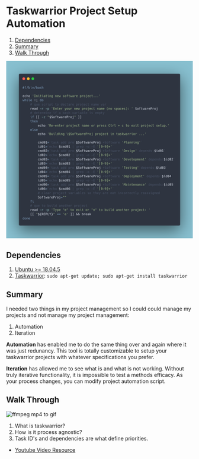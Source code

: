 # Taskwarrior Project Setup Automation

1. [Dependencies](#01)
2. [Summary](#02)
3. [Walk Through](#03)

![bashScript](https://github.com/alanoakes/taskwarrior-projectAutomation/raw/master/carbon.png)


## Dependencies <a name="01"></a>

1. [Ubuntu >= 18.04.5](https://ubuntu.com/)
2. [Taskwarrior](https://taskwarrior.org/download/): `sudo apt-get update; sudo apt-get install taskwarrior`

## Summary

I needed two things in my project management so I could could manage my projects
and not manage my project management:

1. Automation
2. Iteration

**Automation** has enabled me to do the same thing over and again where it was
just redunancy. This tool is totally customizable to setup your taskwarrior
projects with whatever specifications you prefer.

**Iteration** has allowed me to see what is and what is not working. Without
truly iterative functionality, it is impossible to test a methods efficacy.
As your process changes, you can modify project automation script.

## Walk Through <a name="03"></a>

![ffmpeg mp4 to gif](https://github.com/alanoakes/taskwarrior-projectAutomation/raw/master/AutoProjectSetup.gif)

1. What is taskwarrior?
2. How is it process agnostic?
3. Task ID's and dependencies are what define priorities.

* [Youtube Video Resource](https://youtu.be/FhNHUbm5rg4)
